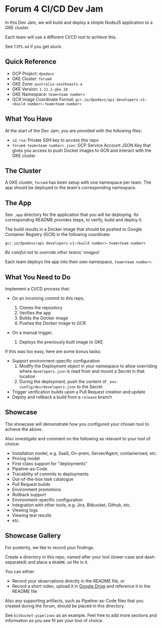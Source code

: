 Forum 4 CI/CD Dev Jam
===

In this Dev Jam, we will build and deploy a simple NodeJS application to a GKE cluster.

Each team will use a different CI/CD tool to achieve this.

See `TIPS.md` if you get stuck.

Quick Reference
---

* GCP Project: `dpedevs`
* GKE Cluster: `forum4`
* GKE Zone: `australia-southeast1-a`
* GKE Version: `1.11.2-gke.18`
* GKE Namespace: `team<team number>`
* GCR Image Coordinate Format: `gcr.io/dpedevs/api-developers-v1:<build number>-team<team number>`

What You Have
---

At the start of the Dev Jam, you are provided with the following files:

* `id_rsa`: Private SSH key to access this repo
* `forum4-team<team number>.json`: GCP Service Account JSON Key that gives you access to push Docker images to GCR and interact with the GKE cluster

The Cluster
---

A GKE cluster, `forum4` has been setup with one namespace per team. The app should be deployed to the team's corresponding namespace.

The App
---

See `_app` directory for the application that you will be deploying. Its corresponding README provides steps, to verify, build and deploy it.

The build results in a Docker image that should be pushed to Google Container Registry (GCR) in the following coordinate:

```
gcr.io/dpedevs/api-developers-v1:<build number>-team<team number>
```

_Be careful not to override other teams' images!_

Each team deploys the app into their own namespace, `team<team number>`. 

What You Need to Do
---

Implement a CI/CD process that:

* On an incoming commit to this repo,
  1. Clones the repository
  1. Verifies the app
  1. Builds the Docker image
  1. Pushes the Docker image to GCR

* On a manual trigger,
  1. Deploys the previously built image to GKE

If this was too easy, here are some bonus tasks:

* Support environment-specific configuration
  1. Modify the Deployment object in your namespace to allow overriding where `developers.json` is read from and mount a Secret in that location
  1. During the deployment, push the content of `_env-config/dev/developers.json` to the Secret
* Trigger verification builds upon a Pull Request creation and update
* Deploy and rollback a build from a `release` branch

Showcase
---

The showcase will demonstrate how you configured your chosen tool to achieve the above.

Also investigate and comment on the following as relevant to your tool of choice:

* Installation model, e.g. SaaS, On-prem, Server/Agent, containerised,  etc.
* Pricing model
* First-class support for "deployments"
* Pipeline-as-Code
* Tracability of commits to deployments
* Out-of-the-box task catalogue
* Pull Request builds
* Environment promotions
* Rollback support
* Environment-specific configuraiton
* Integration with other tools, e.g. Jira, Bitbucket, Github, etc.
* Viewing logs
* Viewing test results
* etc.

Showcase Gallery
---

For posterity, we like to record your findings.

Create a directory in this repo, named after your tool (lower-case and dash-separated) and place a `README.md` file in it.

You can either:

* Record your observations directly in the README file, or
* Record a short video, upload it in [Google Drive](https://drive.google.com/open?id=1oyM7ZFmCG5Q_YALSTY6kz-eWi9qwO3As) and reference it in the README file

Also any supporting artifacts, such as Pipeline-as-Code files that you created during the forum, should be placed in this directory. 

See `bitbucket-pipelines` as an example. Feel free to add more sections and information as you see fit per your tool of choice.